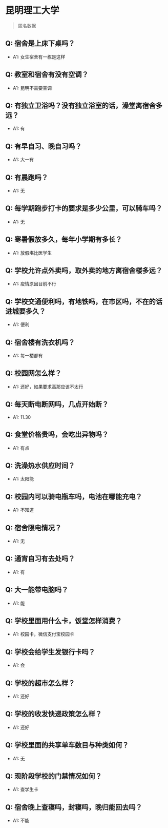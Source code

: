 # 昆明理工大学

> 匿名数据

## Q: 宿舍是上床下桌吗？

- A1: 女生宿舍有一栋是这样

## Q: 教室和宿舍有没有空调？

- A1: 昆明不需要空调

## Q: 有独立卫浴吗？没有独立浴室的话，澡堂离宿舍多远？

- A1: 有

## Q: 有早自习、晚自习吗？

- A1: 大一有

## Q: 有晨跑吗？

- A1: 无

## Q: 每学期跑步打卡的要求是多少公里，可以骑车吗？

- A1: 无

## Q: 寒暑假放多久，每年小学期有多长？

- A1: 放假堪比医学生

## Q: 学校允许点外卖吗，取外卖的地方离宿舍楼多远？

- A1: 疫情原因目前不行

## Q: 学校交通便利吗，有地铁吗，在市区吗，不在的话进城要多久？

- A1: 便利

## Q: 宿舍楼有洗衣机吗？

- A1: 每一楼都有

## Q: 校园网怎么样？

- A1: 还好，如果要求高那应该不太行

## Q: 每天断电断网吗，几点开始断？

- A1: 11.30

## Q: 食堂价格贵吗，会吃出异物吗？

- A1: 有点

## Q: 洗澡热水供应时间？

- A1: 太阳能

## Q: 校园内可以骑电瓶车吗，电池在哪能充电？

- A1: 不知道

## Q: 宿舍限电情况？

- A1: 无

## Q: 通宵自习有去处吗？

- A1: 有

## Q: 大一能带电脑吗？

- A1: 能

## Q: 学校里面用什么卡，饭堂怎样消费？

- A1: 校园卡，微信支付宝校园卡

## Q: 学校会给学生发银行卡吗？

- A1: 会

## Q: 学校的超市怎么样？

- A1: 还好

## Q: 学校的收发快递政策怎么样？

- A1: 还好

## Q: 学校里面的共享单车数目与种类如何？

- A1: 无

## Q: 现阶段学校的门禁情况如何？

- A1: 查学生卡

## Q: 宿舍晚上查寝吗，封寝吗，晚归能回去吗？

- A1: 不能